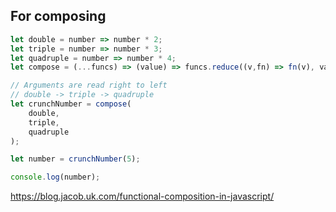 ## For composing

```javascript
let double = number => number * 2;  
let triple = number => number * 3;  
let quadruple = number => number * 4;  
let compose = (...funcs) => (value) => funcs.reduce((v,fn) => fn(v), value);

// Arguments are read right to left
// double -> triple -> quadruple
let crunchNumber = compose(  
    double,
    triple,
    quadruple
);

let number = crunchNumber(5);

console.log(number);
```

https://blog.jacob.uk.com/functional-composition-in-javascript/

